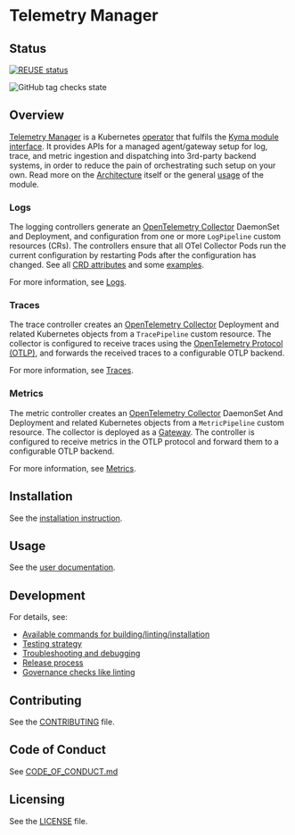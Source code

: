 # Telemetry Manager

## Status

[![REUSE status](https://api.reuse.software/badge/github.com/kyma-project/telemetry-manager)](https://api.reuse.software/info/github.com/kyma-project/telemetry-manager)

![GitHub tag checks state](https://img.shields.io/github/checks-status/kyma-project/telemetry-manager/main?label=telemetry-manager&link=https%3A%2F%2Fgithub.com%2Fkyma-project%2Ftelemetry-manager%2Fcommits%2Fmain)

## Overview

[Telemetry Manager](docs/user/01-manager.md) is a Kubernetes [operator](https://kubernetes.io/docs/concepts/extend-kubernetes/operator/) that fulfils the [Kyma module interface](https://kyma-project.io/#/06-modules/README.md). It provides APIs for a managed agent/gateway setup for log, trace, and metric ingestion and dispatching into 3rd-party backend systems, in order to reduce the pain of orchestrating such setup on your own. Read more on the [Architecture](./docs/user/architecture/README.md) itself or the general [usage](docs/user/README.md) of the module.

### Logs

The logging controllers generate an [OpenTelemetry Collector](https://opentelemetry.io/docs/collector/) DaemonSet and Deployment, and configuration from one or more `LogPipeline` custom resources (CRs). The controllers ensure that all OTel Collector Pods run the current configuration by restarting Pods after the configuration has changed. See all [CRD attributes](apis/telemetry/v1alpha1/logpipeline_types.go) and some [examples](./samples).

For more information, see [Logs](./docs/user/collecting-logs/README.md).

### Traces

The trace controller creates an [OpenTelemetry Collector](https://opentelemetry.io/docs/collector/) Deployment and related Kubernetes objects from a `TracePipeline` custom resource. The collector is configured to receive traces using the [OpenTelemetry Protocol (OTLP)](https://opentelemetry.io/docs/specs/otel/protocol/), and forwards the received traces to a configurable OTLP backend.

For more information, see [Traces](./docs/user/collecting-traces/README.md).

### Metrics

The metric controller creates an [OpenTelemetry Collector](https://opentelemetry.io/docs/collector/) DaemonSet And Deployment and related Kubernetes objects from a `MetricPipeline` custom resource. The collector is deployed as a [Gateway](https://opentelemetry.io/docs/collector/deployment/#gateway). The controller is configured to receive metrics in the OTLP protocol and forward them to a configurable OTLP backend.

For more information, see [Metrics](./docs/user/collecting-metrics/README.md).

## Installation

See the [installation instruction](docs/contributor/installation.md).

## Usage

See the [user documentation](docs/user/README.md).

## Development

For details, see:

- [Available commands for building/linting/installation](docs/contributor/development.md)
- [Testing strategy](docs/contributor/testing.md)
- [Troubleshooting and debugging](docs/contributor/troubleshooting.md)
- [Release process](docs/contributor/releasing.md)
- [Governance checks like linting](docs/contributor/governance.md)

## Contributing

<!--- mandatory section - do not change this! --->

See the [CONTRIBUTING](CONTRIBUTING.md) file.

## Code of Conduct

<!--- mandatory section - do not change this! --->

See [CODE_OF_CONDUCT.md](CODE_OF_CONDUCT.md)

## Licensing

<!--- mandatory section - do not change this! --->

See the [LICENSE](LICENSE) file.
